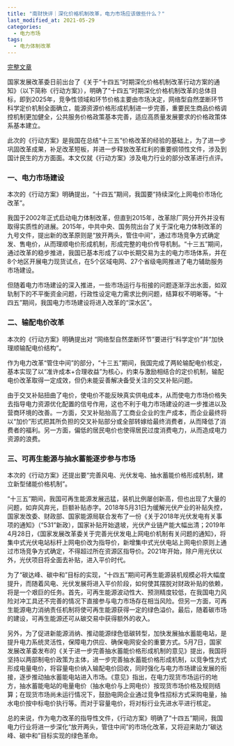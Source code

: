```yaml
---
title: "南财快评｜深化价格机制改革，电力市场应该做些什么？"
last_modified_at: 2021-05-29
categories:
  - 电力市场
tags:
  - 电力体制改革
---
```


[完整文章](https://m.21jingji.com/article/20210529/herald/bfd3c64b594d20d63155ad81e948c8ac.html)

国家发展改革委日前出台了《关于“十四五”时期深化价格机制改革行动方案的通知》（以下简称《行动方案》），明确了“十四五”时期深化价格机制改革的总体目标，即到2025年，竞争性领域和环节价格主要由市场决定，网络型自然垄断环节科学定价机制全面确立，能源资源价格形成机制进一步完善，重要民生商品价格调控机制更加健全，公共服务价格政策基本完善，适应高质量发展要求的价格政策体系基本建立。

此次的《行动方案》是我国在总结“十三五”价格改革的经验的基础上，为了进一步巩固改革成果，补足改革短板，并进一步释放改革红利的重要纲领性文件，涉及到国计民生的方方面面。本文仅就《行动方案》涉及电力行业的部分改革进行点评。

### 一、电力市场建设

本次的《行动方案》明确提出，“十四五”期间，我国要“持续深化上网电价市场化改革”。

我国于2002年正式启动电力体制改革，但直到2015年，改革除厂网分开外并没有取得实质性的进展。2015年，中共中央、国务院出台了关于深化电力体制改革的九号文件，提出新的改革原则是“放开两头，管住中间”，通过市场竞争方式确定发、售电价，从而理顺电价形成机制，形成完整的电价传导机制。“十三五”期间，通过改革的稳步推进，我国已基本形成了以中长期交易为主的电力市场体系，并在8个地区开展电力现货试点，在5个区域电网、27个省级电网推进了电力辅助服务市场建设。

但随着电力市场建设的深入推进，一些市场运行与衔接的问题逐渐浮出水面，如双轨制下的不平衡资金问题，行政性设定电力需求比例问题，结算权不明晰等。“十四五”期间，我国电力市场建设将进入改革的“深水区”。

### 二、输配电价改革

本次的《行动方案》明确提出对 “网络型自然垄断环节”要进行“科学定价”并“加快理顺输配电价结构”。

作为电力改革“管住中间”的部分，“十三五”期间，我国完成了两轮输配电价核定，基本实现了以“准许成本+合理收益”为核心，约束与激励相结合的定价机制，输配电价改革取得一定成效，但仍未能妥善解决备受关注的交叉补贴问题。

由于交叉补贴扭曲了电价，使电价不能反映真实供电成本，从而使电力市场价格失去指导电力资源优化配置的信号作用，这也不利于电力市场建设的进一步推进以及营商环境的改善。一方面，交叉补贴抬高了工商业企业的生产成本，而企业最终将以“加价”形式把其所负担的交叉补贴部分或全部转嫁给最终消费者，从而降低了消费者的福利。另一方面，偏低的居民电价也使得居民过度消费电力，从而造成电力资源的浪费。

### 三、可再生能源与抽水蓄能逐步参与市场

本次的《行动方案》还提出要“完善风电、光伏发电、抽水蓄能价格形成机制，建立新型储能价格机制”。

“十三五”期间，我国可再生能源发展迅猛，装机比例屡创新高，但也出现了大量的问题，如弃风弃光，巨额补贴赤字。2018年5月31日为缓解光伏产业的补贴失控，国家发改委、财政部、国家能源局联合发布了一份《关于2018年光伏发电有关事项的通知》（“531”新政），国家补贴开始退坡，光伏产业链产能大幅出清；2019年4月28日，《国家发展改革委关于完善光伏发电上网电价机制有关问题的通知》，将集中式光伏电站标杆上网电价改为指导价，新增集中式光伏电站上网电价原则上通过市场竞争方式确定，不得超过所在资源区指导价。2021年开始，除户用光伏以外，光伏项目将全面去补贴，进入平价时代。

为了“碳达峰、碳中和”目标的实现，“十四五”期间可再生能源装机规模必将大幅度提升，而随着风电、光伏发展将进入平价阶段，如何使其摆脱对财政补贴的依赖，将是一个艰巨的任务。首先，可再生能源波动性大、预测精度较低，在我国电力风险对冲工具还不完善的情况下直接参与电力市场存在相当风险。但另一方面，可再生能源电力消纳责任机制将使可再生能源获得一定的绿色溢价。最后，随着碳市场的建设，可再生能源还可从碳交易中获得额外的收入。

另外，为了促进新能源消纳、推动能源绿色低碳转型，加快发展抽水蓄能电站，是提升电力系统灵活性，保障电力供应、确保电网安全的重要方式。5月7日，国家发展改革委发布的《关于进一步完善抽水蓄能价格形成机制的意见》提出，我国将坚持以两部制电价政策为主体，进一步完善抽水蓄能价格形成机制，以竞争性方式形成电量电价，将容量电价纳入输配电价回收，同时强化与电力市场建设发展的衔接，逐步推动抽水蓄能电站进入市场。《意见》指出，在电力现货市场运行的地方，抽水蓄能电站的电量电价（抽水电价与上网电价）按现货市场价格及规则结算；在现货市场尚未运行情况下，鼓励电网企业通过竞争性招标方式采购电量，抽水电价按中标电价执行等。而对于容量电价，将对标行业先进水平进行核定。

总的来说，作为电力改革的指导性文件，《行动方案》明确了“十四五”期间，我国电力行业将进一步深化“放开两头，管住中间”的市场化改革，又将迎来助力“碳达峰、碳中和”目标实现的绿色革命。
